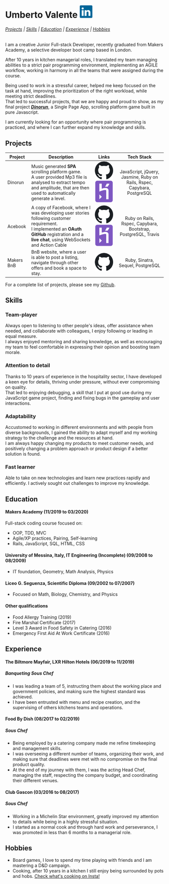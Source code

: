 # Umberto Valente [![LinkedIn][linkedIn]](https://www.linkedin.com/in/umberto-valente-360375195/ 'LinkedIn')

[linkedIn]: linkedin.svg

###### [Projects](#projects) | [Skills](#skills) | [Education](#education) | [Experience](#experience) | [Hobbies](#hobbies)

I am a creative Junior Full-stack Developer, recently graduated from Makers Academy, a selective developer boot camp based in London.

After 10 years in kitchen managerial roles, I translated my team managing abilities to a strict pair programming environment, implementing an AGILE workflow, working in harmony in all the teams that were assigned during the course.


Being used to work in a stressful career, helped me keep focused on the task at hand, improving the prioritization of the right workload, while meeting strict deadlines.  
That led to successful projects, that we are happy and proud to show, as my final project [***Dinorun***](https://github.com/Uvalente/technodactyl-studios-dinorun), a Single Page App, scrolling platform game built in pure Javascript.

I am currently looking for an opportunity where pair programming is practiced, and where I can further expand my knowledge and skills.

## Projects

Project | Description | Links | Tech Stack
---|---|:---:|:---:|
Dinorun | Music generated **SPA** scrolling platform game.<br>A user provided Mp3 file is analysed to extract tempo and amplitude, that are then used to automatically generate a level. | [![GitHub Link][gitHubLogo]][dinoLinkGitHub] [![GitHub Link][herokuLogo]][dinoLinkHeroku] | JavaScript, jQuery, Jasmine, Ruby on Rails, Rspec, Capybara, PostgreSQL
Acebook | A copy of Facebook, where I was developing user stories following customer requirement.<br>I implemented an **OAuth GitHub** registration and a **live chat**, using WebSockets and Action Cable | [![GitHub Link][gitHubLogo]][acebookLinkGitHub] [![GitHub Link][herokuLogo]][acebookLinkHeroku] | Ruby on Rails, Rspec, Capybara, Bootstrap, PostgreSQL, Travis
Makers BnB | BnB website, where a user is able to post a listing, navigate through other offers and book a space to stay. | [![GitHub Link][gitHubLogo]][makersBnBLinkGitHub] | Ruby, Sinatra, Sequel, PostgreSQL

For a complete list of projects, please see my [Github](https://github.com/Uvalente).

[gitHubLogo]: ./github.svg
[herokuLogo]: ./heroku.svg

[dinoLinkHeroku]: https://technodactyl-studios-dinorun.herokuapp.com/ 'Dinorun Heroku'
[dinoLinkGitHub]: https://github.com/Uvalente/technodactyl-studios-dinorun 'Dinorun GitHub'
[acebookLinkHeroku]: https://acebook-uvalente.herokuapp.com/ 'Acebook Heroku'
[acebookLinkGitHub]: https://github.com/Uvalente/acebook 'Acebook GitHub'
[makersBnBLinkGitHub]: https://github.com/Uvalente/makers-bnb 'Makers BnB GitHub'


## Skills

### Team-player

Always open to listening to other people's ideas, offer assistance when needed, and collaborate with colleagues, I enjoy following or leading in equal measure.  
I always enjoyed mentoring and sharing knowledge, as well as encouraging my team to feel comfortable in expressing their opinion and boosting team morale.

### Attention to detail

Thanks to 10 years of experience in the hospitality sector, I have developed a keen eye for details, thriving under pressure, without ever compromising on quality.  
That led to enjoying debugging, a skill that I put at good use during my JavaScript game project, finding and fixing bugs in the gameplay and user interactions.

### Adaptability

Accustomed to working in different environments and with people from diverse backgrounds, I gained the ability to adapt myself and my working strategy to the challenge and the resources at hand.  
I am always happy changing my products to meet customer needs, and positively changing a problem approach or product design if a better solution is found.

### Fast learner

Able to take on new technologies and learn new practices rapidly and efficiently. I actively sought out challenges to improve my knowledge.

## Education

#### Makers Academy (11/2019 to 03/2020)

Full-stack coding course focused on:
- OOP, TDD, MVC
- Agile/XP practices, Pairing, Self-learning
- Rails, JavaScript, SQL, HTML, CSS

#### University of Messina, Italy, IT Engineering (Incomplete) (09/2008 to 08/2009)

- IT foundation, Geometry, Math Analysis, Physics

#### Liceo G. Seguenza, Scientific Diploma (09/2002 to 07/2007)

- Focused on Math, Biology, Chemistry, and Physics

#### Other qualifications

- Food Allergy Training (2019)
- Fire Marshal Certificate (2017)
- Level 3 Award in Food Safety in Catering (2016)
- Emergency First Aid At Work Certificate (2016)

## Experience

#### The Biltmore Mayfair, LXR Hilton Hotels (06/2019 to 11/2019)    
##### Banqueting Sous Chef 

- I was leading a team of 5, instructing them about the working place and government policies, and making sure the highest standard was achieved.
- I have been entrusted with menu and recipe creation, and the supervising of others kitchens teams and operations.

#### Food By Dish (08/2017 to 02/2019)   
##### Sous Chef  

- Being employed by a catering company made me refine timekeeping and management skills.
- I was overseeing a different number of teams, organizing their work, and making sure that deadlines were met with no compromise on the final product quality.
- At the end of my journey with them, I was the acting Head Chef, managing the staff, respecting the company budget, and coordinating their different venues.

#### Club Gascon (03/2016 to 08/2017)   
##### Sous Chef  

- Working in a Michelin Star environment, greatly improved my attention to details while being in a highly stressful situation.
- I started as a normal cook and through hard work and perseverance, I was promoted in less than 6 months to a managerial role.

## Hobbies

- Board games, I love to spend my time playing with friends and I am mastering a D&D campaign.
- Cooking, after 10 years in a kitchen I still enjoy being surrounded by pots and hobs. [Check what's cooking on Insta!](https://www.instagram.com/u.valente/ 'Instagram')